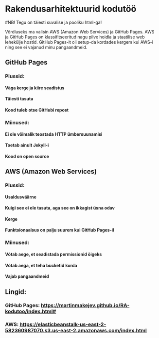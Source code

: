 # Rakendusarhitektuurid kodutöö

#NB! Tegu on täiesti suvalise ja pooliku html-ga!

Võrdluseks ma valisin AWS (Amazon Web Services) ja GitHub Pages. AWS ja GitHub Pages on klassifitseeritud nagu pilve hoidla ja staatilise web lehekülje hostid.
GitHub Pages-it oli setup-da kordades kergem kui  AWS-i ning see ei vajanud minu pangaandmeid.

## GitHub Pages 
### Plussid:
 #### Väga kerge ja kiire seadistus
 #### Täiesti tasuta
 #### Kood tuleb otse GitHubi repost
 
 ### Miinused:
 #### Ei ole võimalik teostada HTTP ümbersuunamisi
 #### Toetab ainult Jekyll-i
 #### Kood on open source
 
 
## AWS (Amazon Web Services)
### Plussid:
 #### Usaldusväärne
 #### Kuigi see ei ole tasuta, aga see on ikkagist üsna odav
 #### Kerge
 #### Funktsionaalsus on palju suurem kui GitHub Pages-il

### Miinused:
  #### Võtab aege, et seadistada permissionid õigeks
  #### Võtab aega, et teha bucketid korda
  #### Vajab pangaandmeid
 
## Lingid:
### GitHub Pages: https://martinmakejev.github.io/RA-kodutoo/index.html#
### AWS: https://elasticbeanstalk-us-east-2-582360987070.s3.us-east-2.amazonaws.com/index.html
